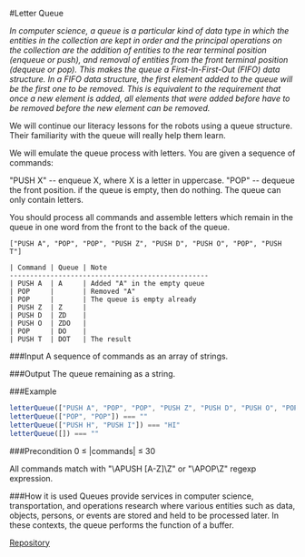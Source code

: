 #Letter Queue

*In computer science, a queue is a particular kind of data type in which the entities in the collection are kept in order and the principal operations on the collection are the addition of entities to the rear terminal position (enqueue or push), and removal of entities from the front terminal position (dequeue or pop). This makes the queue a First-In-First-Out (FIFO) data structure. In a FIFO data structure, the first element added to the queue will be the first one to be removed. This is equivalent to the requirement that once a new element is added, all elements that were added before have to be removed before the new element can be removed.*

We will continue our literacy lessons for the robots using a queue structure. Their familiarity with the queue will really help them learn.

We will emulate the queue process with letters. You are given a sequence of commands:

"PUSH X" -- enqueue X, where X is a letter in uppercase.
"POP" -- dequeue the front position. if the queue is empty, then do nothing.
The queue can only contain letters.

You should process all commands and assemble letters which remain in the queue in one word from the front to the back of the queue.
```
["PUSH A", "POP", "POP", "PUSH Z", "PUSH D", "PUSH O", "POP", "PUSH T"]

| Command | Queue | Note
-------------------------------------------------
| PUSH A  | A     | Added "A" in the empty queue
| POP     |       | Removed "A"
| POP     |       | The queue is empty already
| PUSH Z  | Z     |
| PUSH D  | ZD    |
| PUSH O  | ZDO   |
| POP     | DO    |
| PUSH T  | DOT   | The result
```

###Input
A sequence of commands as an array of strings.

###Output
The queue remaining as a string.

###Example
```javascript
letterQueue(["PUSH A", "POP", "POP", "PUSH Z", "PUSH D", "PUSH O", "POP", "PUSH T"]) === "DOT"
letterQueue(["POP", "POP"]) === ""
letterQueue(["PUSH H", "PUSH I"]) === "HI"
letterQueue([]) === ""
```

###Precondition
	0 ≤ |commands| ≤ 30

All commands match with "\APUSH [A-Z]\Z" or "\APOP\Z" regexp expression.

###How it is used
Queues provide services in computer science, transportation, and operations research where various entities such as data, objects, persons, or events are stored and held to be processed later. In these contexts, the queue performs the function of a buffer.

[Repository](https://github.com/Checkio-Game-Missions/checkio-empire-letter-queue.git)
